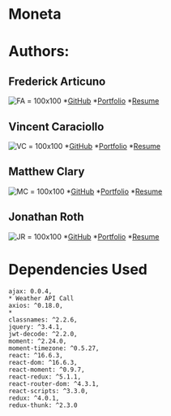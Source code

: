 # Moneta

# Authors:
## Frederick Articuno
![FA](https://avatars1.githubusercontent.com/u/44718784?s=460&v=4) = 100x100
*[GitHub](https://github.com/fkarticuno)
*[Portfolio](https://fkarticuno.github.io/CodingPortfolio/)
*[Resume](https://fkarticuno.github.io/CodingPortfolio/Resume_DEC2019_std.pdf)
## Vincent Caraciollo
![VC](https://avatars3.githubusercontent.com/u/52013834?s=460&v=4) = 100x100
*[GitHub](https://github.com/vin-cent321)
*[Portfolio](https://vin-cent321.github.io/Bootstrap-Portfolio/)
*[Resume](https://reactjs.org)
## Matthew Clary
![MC](https://avatars2.githubusercontent.com/u/52682135?s=460&v=4) = 100x100
*[GitHub](https://github.com/clarymt)
*[Portfolio](https://clarymt.github.io/Bootstrap-Portfolio/)
*[Resume](https://reactjs.org)
## Jonathan Roth
![JR](https://avatars0.githubusercontent.com/u/32680255?s=460&v=4) = 100x100
*[GitHub](https://github.com/brucegenerator)
*[Portfolio](https://brucegenerator.github.io/Responsive-Portfolio/)
*[Resume](https://reactjs.org)

# Dependencies Used
    ajax: 0.0.4,
    * Weather API Call
    axios: ^0.18.0,
    * 
    classnames: ^2.2.6,
    jquery: ^3.4.1,
    jwt-decode: ^2.2.0,
    moment: ^2.24.0,
    moment-timezone: ^0.5.27,
    react: ^16.6.3,
    react-dom: ^16.6.3,
    react-moment: ^0.9.7,
    react-redux: ^5.1.1,
    react-router-dom: ^4.3.1,
    react-scripts: ^3.3.0,
    redux: ^4.0.1,
    redux-thunk: ^2.3.0